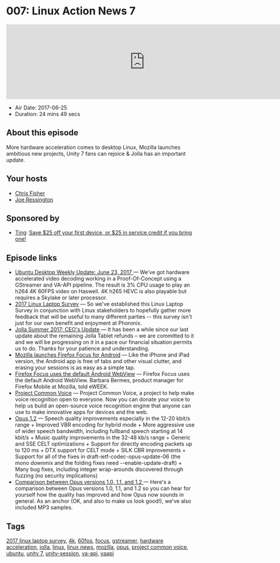 # 007: Linux Action News 7

<iframe src="https://player.fireside.fm/v2/DAcK9LdX+a1-e3Hdl?theme=dark" width="740" height="200" frameborder="0" scrolling="no"></iframe>

* Air Date: 2017-06-25
* Duration: 24 mins 49 secs

## About this episode

More hardware acceleration comes to desktop Linux, Mozilla launches ambitious new projects, Unity 7 fans can rejoice & Jolla has an important update.

## Your hosts
* [Chris Fisher](https://linuxactionnews.com/hosts/chris)
* [Joe Ressington](https://linuxactionnews.com/hosts/joe)

## Sponsored by

  * [Ting](https://linux.ting.com): [Save $25 off your first device, or $25 in service credit if you bring one!](https://linux.ting.com)



## Episode links

  * [Ubuntu Desktop Weekly Update: June 23, 2017 ](https://insights.ubuntu.com/2017/06/23/ubuntu-desktop-weekly-update-june-23-2017/ "Ubuntu Desktop Weekly Update: June 23, 2017 ") — We’ve got hardware accelerated video decoding working in a Proof-Of-Concept using a GStreamer and VA-API pipeline. The result is 3% CPU usage to play an h264 4K 60FPS video on Haswell. 4K h265 HEVC is also playable but requires a Skylake or later processor. 
  * [2017 Linux Laptop Survey](http://www.phoronix.com/scan.php?page=news_item&px=2017-Linux-Laptop-Survey "2017 Linux Laptop Survey") — So we've established this Linux Laptop Survey in conjunction with Linux stakeholders to hopefully gather more feedback that will be useful to many different parties -- this survey isn't just for our own benefit and enjoyment at Phoronix. 
  * [Jolla Summer 2017: CEO's Update](https://blog.jolla.com/summer-2017-ceo-update/ "Jolla Summer 2017: CEO's Update") — It has been a while since our last update about the remaining Jolla Tablet refunds – we are committed to it and we will be progressing on it in a pace our financial situation permits us to do. Thanks for your patience and understanding.
  * [Mozilla launches Firefox Focus for Android](https://blog.mozilla.org/blog/2017/06/20/firefox-focus-new-to-android-blocks-annoying-ads-and-protects-your-privacy/ "Mozilla launches Firefox Focus for Android") — Like the iPhone and iPad version, the Android app is free of tabs and other visual clutter, and erasing your sessions is as easy as a simple tap. 
  * [Firefox Focus uses the default Android WebView](http://www.eweek.com/enterprise-apps/mozilla-brings-firefox-focus-to-android-to-improve-privacy "Firefox Focus uses the default Android WebView") — Firefox Focus uses the default Android WebView. Barbara Bermes, product manager for Firefox Mobile at Mozilla, told eWEEK. 
  * [Project Common Voice](https://voice.mozilla.org/ "Project Common Voice") — Project Common Voice, a project to help make voice recognition open to everyone. Now you can donate your voice to help us build an open-source voice recognition engine that anyone can use to make innovative apps for devices and the web.
  * [Opus 1.2](http://opus-codec.org/release/stable/2017/06/20/libopus-1_2.html "Opus 1.2") — Speech quality improvements especially in the 12-20 kbit/s range \+ Improved VBR encoding for hybrid mode \+ More aggressive use of wider speech bandwidth, including fullband speech starting at 14 kbit/s \+ Music quality improvements in the 32-48 kb/s range \+ Generic and SSE CELT optimizations \+ Support for directly encoding packets up to 120 ms \+ DTX support for CELT mode \+ SILK CBR improvements \+ Support for all of the fixes in draft-ietf-codec-opus-update-06 (the mono downmix and the folding fixes need --enable-update-draft) \+ Many bug fixes, including integer wrap-arounds discovered through fuzzing (no security implications)
  * [Comparison between Opus versions 1.0, 1.1, and 1.2 ](https://people.xiph.org/~jm/opus/opus-1.2/ "Comparison between Opus versions 1.0, 1.1, and 1.2 ") — Here's a comparison between Opus versions 1.0, 1.1, and 1.2 so you can hear for yourself how the quality has improved and how Opus now sounds in general. As an anchor (OK, and also to make us look good!), we've also included MP3 samples.



## Tags

[2017 linux laptop survey](https://linuxactionnews.com/tags/2017%20linux%20laptop%20survey), [4k](https://linuxactionnews.com/tags/4k), [60fps](https://linuxactionnews.com/tags/60fps), [focus](https://linuxactionnews.com/tags/focus), [gstreamer](https://linuxactionnews.com/tags/gstreamer), [hardware acceleration](https://linuxactionnews.com/tags/hardware%20acceleration), [jolla](https://linuxactionnews.com/tags/jolla), [linux](https://linuxactionnews.com/tags/linux), [linux news](https://linuxactionnews.com/tags/linux%20news), [mozilla](https://linuxactionnews.com/tags/mozilla), [opus](https://linuxactionnews.com/tags/opus), [project common voice](https://linuxactionnews.com/tags/project%20common%20voice), [ubuntu](https://linuxactionnews.com/tags/ubuntu), [unity 7](https://linuxactionnews.com/tags/unity%207), [unity-session](https://linuxactionnews.com/tags/unity-session), [va-api](https://linuxactionnews.com/tags/va-api), [vaapi](https://linuxactionnews.com/tags/vaapi)